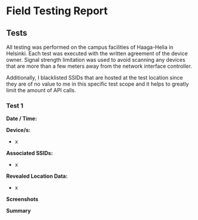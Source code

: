 # Field Testing Report



## Tests

All testing was performed on the campus facilities of Haaga-Helia in Helsinki. Each test was executed with the written agreement of the device owner. Signal strength limitation was used to avoid scanning any devices that are more than a few meters away from the network interface controller. 

Additionally, I blacklisted SSIDs that are hosted at the test location since they are of no value to me in this specific test scope and it helps to greatly limit the amount of API calls.

### Test 1

**Date / Time:**

**Device/s:**

- x

**Associated SSIDs:**

- x

**Revealed Location Data:**

- x

**Screenshots**

**Summary**
